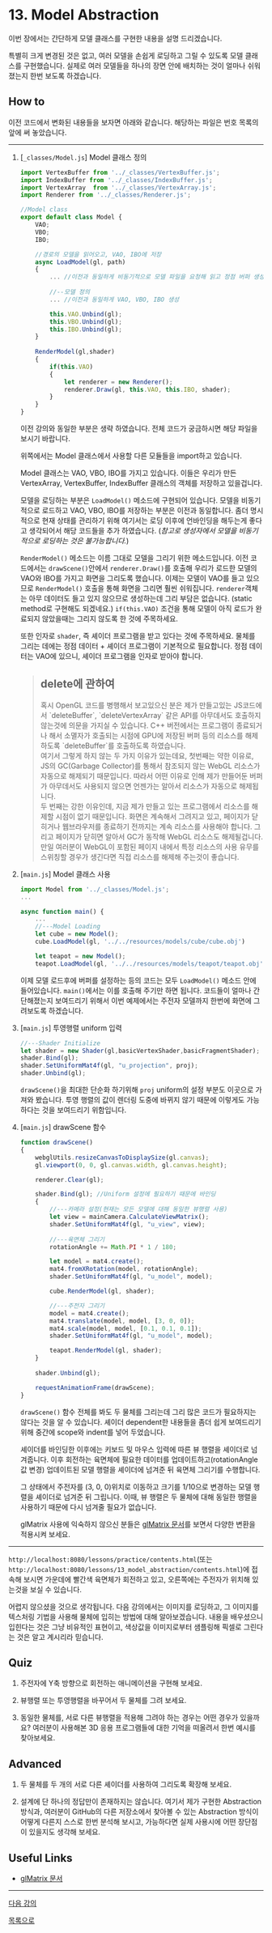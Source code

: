 # 13. Model Abstraction

이번 장에서는 간단하게 모델 클래스를 구현한 내용을 설명 드리겠습니다.

특별히 크게 변경된 것은 없고, 여러 모델을 손쉽게 로딩하고 그릴 수 있도록 모델 클래스를 구현했습니다. 실제로 여러 모델들을 하나의 장면 안에 배치하는 것이 얼마나 쉬워졌는지 한번 보도록 하겠습니다.

## How to

이전 코드에서 변화된 내용들을 보자면 아래와 같습니다. 해당하는 파일은 번호 목록의 앞에 써 놓았습니다.

---
1. [`_classes/Model.js`] Model 클래스 정의

    ```js
    import VertexBuffer from '../_classes/VertexBuffer.js';
    import IndexBuffer from '../_classes/IndexBuffer.js';
    import VertexArray  from '../_classes/VertexArray.js';
    import Renderer from '../_classes/Renderer.js';

    //Model class
    export default class Model {
        VAO;
        VBO;
        IBO;

        //경로의 모델을 읽어오고, VAO, IBO에 저장
        async LoadModel(gl, path)
        {
            ... //이전과 동일하게 비동기적으로 모델 파일을 요청해 읽고 정점 버퍼 생성
            
            //--모델 정의
            ... //이전과 동일하게 VAO, VBO, IBO 생성

            this.VAO.Unbind(gl);
            this.VBO.Unbind(gl);
            this.IBO.Unbind(gl);
        }
        
        RenderModel(gl,shader)
        {
            if(this.VAO)
            {
                let renderer = new Renderer();
                renderer.Draw(gl, this.VAO, this.IBO, shader);
            }
        }
    }
    ```
    
    이전 강의와 동일한 부분은 생략 하였습니다. 전체 코드가 궁금하시면 해당 파일을 보시기 바랍니다.

    위쪽에서는 Model 클래스에서 사용할 다른 모듈들을 import하고 있습니다.

    Model 클래스는 VAO, VBO, IBO를 가지고 있습니다. 이들은 우리가 만든 VertexArray, VertexBuffer, IndexBuffer 클래스의 객체를 저장하고 있을겁니다.

    모델을 로딩하는 부분은 `LoadModel()` 메소드에 구현되어 있습니다. 모델을 비동기적으로 로드하고 VAO, VBO, IBO를 저장하는 부분은 이전과 동일합니다. 좀더 명시적으로 현재 상태를 관리하기 위해 여기서는 로딩 이후에 언바인딩을 해두는게 좋다고 생각되어서 해당 코드들을 추가 하였습니다. (*참고로 생성자에서 모델을 비동기적으로 로딩하는 것은 불가능합니다.*)

    `RenderModel()` 메소드는 이름 그대로 모델을 그리기 위한 메소드입니다. 이전 코드에서는 `drawScene()`안에서 `renderer.Draw()`를 호출해 우리가 로드한 모델의 VAO와 IBO를 가지고 화면을 그리도록 했습니다. 이제는 모델이 VAO를 들고 있으므로 `RenderModel()` 호출을 통해 화면을 그리면 훨씬 쉬워집니다. `renderer`객체는 아무 데이터도 들고 있지 않으므로 생성하는데 그리 부담은 없습니다. (static method로 구현해도 되겠네요.) `if(this.VAO)` 조건을 통해 모델이 아직 로드가 완료되지 않았을때는 그리지 않도록 한 것에 주목하세요.

    또한 인자로 `shader`, 즉 셰이더 프로그램을 받고 있다는 것에 주목하세요. 물체를 그리는 데에는 정점 데이터 + 셰이더 프로그램이 기본적으로 필요합니다. 정점 데이터는 VAO에 있으니, 셰이더 프로그램을 인자로 받아야 합니다.

    > <p><h2> delete에 관하여 </h2></p>
    > <p>혹시 OpenGL 코드를 병행해서 보고있으신 분은 제가 만들고있는 JS코드에서 `deleteBuffer`, `deleteVertexArray` 같은 API를 아무데서도 호출하지 않는것에 의문을 가지실 수 있습니다. C++ 버전에서는 프로그램이 종료되거나 해서 소멸자가 호출되는 시점에 GPU에 저장된 버퍼 등의 리소스를 해제하도록 `deleteBuffer`를 호출하도록 하였습니다.</br>
    > 여기서 그렇게 하지 않는 두 가지 이유가 있는데요, 첫번째는 약한 이유로, JS의 GC(Garbage Collector)를 통해서 참조되지 않는 WebGL 리소스가 자동으로 해제되기 때문입니다. 따라서 어떤 이유로 인해 제가 만들어둔 버퍼가 아무데서도 사용되지 않으면 언젠가는 알아서 리소스가 자동으로 해제됩니다.</br>
    > 두 번째는 강한 이유인데, 지금 제가 만들고 있는 프로그램에서 리소스를 해제할 시점이 없기 때문입니다. 화면은 계속해서 그려지고 있고, 페이지가 닫히거나 웹브라우저를 종료하기 전까지는 계속 리소스를 사용해야 합니다. 그리고 페이지가 닫히면 알아서 GC가 동작해 WebGL 리소스도 해제될겁니다.</br>
    > 만일 여러분이 WebGL이 포함된 페이지 내에서 특정 리소스의 사용 유무를 스위칭할 경우가 생긴다면 직접 리소스를 해제해 주는것이 좋습니다.</p>
    

2. [`main.js`] Model 클래스 사용

    ```js
    import Model from '../_classes/Model.js';
    ...

    async function main() {
        ...
        //---Model Loading
        let cube = new Model();
        cube.LoadModel(gl, '../../resources/models/cube/cube.obj')

        let teapot = new Model();
        teapot.LoadModel(gl, '../../resources/models/teapot/teapot.obj')
    ```

    이제 모델 로드후에 버퍼를 설정하는 등의 코드는 모두 `LoadModel()` 메소드 안에 들어있습니다. `main()`에서는 이를 호출해 주기만 하면 됩니다. 코드들이 얼마나 간단해졌는지 보여드리기 위해서 이번 예제에서는 주전자 모델까지 한번에 화면에 그려보도록 하겠습니다.

3. [`main.js`] 투영행렬 uniform 입력

    ```js
    //---Shader Initialize
    let shader = new Shader(gl,basicVertexShader,basicFragmentShader);
    shader.Bind(gl);
    shader.SetUniformMat4f(gl, "u_projection", proj); 
    shader.Unbind(gl);
    ```

    `drawScene()`을 최대한 단순화 하기위해 `proj` uniform의 설정 부분도 이곳으로 가져와 봤습니다. 투영 행렬의 값이 렌더링 도중에 바뀌지 않기 때문에 이렇게도 가능하다는 것을 보여드리기 위함입니다.

4. [`main.js`] drawScene 함수

    ```js
    function drawScene()
    {
        webglUtils.resizeCanvasToDisplaySize(gl.canvas);
        gl.viewport(0, 0, gl.canvas.width, gl.canvas.height);

        renderer.Clear(gl);

        shader.Bind(gl); //Uniform 설정에 필요하기 때문에 바인딩
        {
            //---카메라 설정(현재는 모든 모델에 대해 동일한 뷰행렬 사용)
            let view = mainCamera.CalculateViewMatrix();
            shader.SetUniformMat4f(gl, "u_view", view);
            
            //---육면체 그리기
            rotationAngle += Math.PI * 1 / 180;

            let model = mat4.create();
            mat4.fromXRotation(model, rotationAngle);
            shader.SetUniformMat4f(gl, "u_model", model);

            cube.RenderModel(gl, shader);

            //---주전자 그리기
            model = mat4.create();
            mat4.translate(model, model, [3, 0, 0]);
            mat4.scale(model, model, [0.1, 0.1, 0.1]);
            shader.SetUniformMat4f(gl, "u_model", model);

            teapot.RenderModel(gl, shader);
        }
        
        shader.Unbind(gl);

        requestAnimationFrame(drawScene);
    }
    ```

    `drawScene()` 함수 전체를 봐도 두 물체를 그리는데 그리 많은 코드가 필요하지는 않다는 것을 알 수 있습니다. 셰이더 dependent한 내용들을 좀더 쉽게 보여드리기 위해 중간에 scope와 indent를 넣어 두었습니다.

    셰이더를 바인딩한 이후에는 키보드 및 마우스 입력에 따른 뷰 행렬을 셰이더로 넘겨줍니다. 이후 회전하는 육면체에 필요한 데이터를 업데이트하고(rotationAngle 값 변경) 업데이트된 모델 행렬을 셰이더에 넘겨준 뒤 육면체 그리기를 수행합니다.

    그 상태에서 주전자를 (3, 0, 0)위치로 이동하고 크기를 1/10으로 변경하는 모델 행렬을 셰이더로 넘겨준 뒤 그립니다. 이때, 뷰 행렬은 두 물체에 대해 동일한 행렬을 사용하기 때문에 다시 넘겨줄 필요가 없습니다.

    glMatrix 사용에 익숙하지 않으신 분들은 [glMatrix 문서](https://glmatrix.net/docs/index.html)를 보면서 다양한 변환을 적용시켜 보세요.

---

`http://localhost:8080/lessons/practice/contents.html`(또는 `http://localhost:8080/lessons/13_model_abstraction/contents.html`)에 접속해 보시면 가운데에 빨간색 육면체가 회전하고 있고, 오른쪽에는 주전자가 위치해 있는것을 보실 수 있습니다.

어렵지 않으셨을 것으로 생각됩니다. 다음 강의에서는 이미지를 로딩하고, 그 이미지를 텍스처링 기법을 사용해 물체에 입히는 방법에 대해 알아보겠습니다. 내용을 배우셨으니 입힌다는 것은 그냥 비유적인 표현이고, 색상값을 이미지로부터 샘플링해 픽셀로 그린다는 것은 알고 계시리라 믿습니다.

## Quiz

1. 주전자에 Y축 방향으로 회전하는 애니메이션을 구현해 보세요.

2. 뷰행렬 또는 투영행렬을 바꾸어서 두 물체를 그려 보세요.

3. 동일한 물체를, 서로 다른 뷰행렬을 적용해 그려야 하는 경우는 어떤 경우가 있을까요? 여러분이 사용해본 3D 응용 프로그램들에 대한 기억을 떠올려서 한번 예시를 찾아보세요.

## Advanced

1. 두 물체를 두 개의 서로 다른 셰이더를 사용하여 그리도록 확장해 보세요.

2. 설계에 단 하나의 정답만이 존재하지는 않습니다. 여기서 제가 구현한 Abstraction 방식과, 여러분이 GitHub의 다른 저장소에서 찾아볼 수 있는 Abstraction 방식이 어떻게 다른지 스스로 한번 분석해 보시고, 가능하다면 실제 사용시에 어떤 장단점이 있을지도 생각해 보세요.

## Useful Links

- [glMatrix 문서](https://glmatrix.net/docs/index.html)

---

[다음 강의](../14_texture/)

[목록으로](../)
